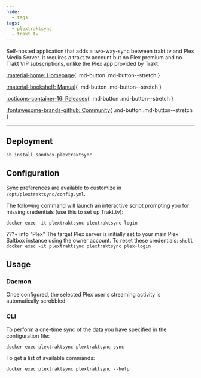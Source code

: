 ```yaml
---
hide:
  - tags
tags:
  - plextraktsync
  - trakt.tv
---
```


Self-hosted application that adds a two-way-sync between trakt.tv and Plex Media Server. It requires a trakt.tv account but no Plex premium and no Trakt VIP subscriptions, unlike the Plex app provided by Trakt.

<div class="grid sb-buttons" style="grid-template-columns: repeat(2, 1fr);" markdown data-search-exclude>

[:material-home: Homepage](https://github.com/Taxel/PlexTraktSync){ .md-button .md-button--stretch }

[:material-bookshelf: Manual](https://github.com/Taxel/PlexTraktSync/blob/main/README.md#setup){ .md-button .md-button--stretch }

[:octicons-container-16: Releases](https://github.com/taxel/PlexTraktSync/pkgs/container/plextraktsync){ .md-button .md-button--stretch }

[:fontawesome-brands-github: Community](https://github.com/Taxel/PlexTraktSync/discussions){ .md-button .md-button--stretch }

</div>

---

## Deployment

``` shell
sb install sandbox-plextraktsync
```

## Configuration

Sync preferences are available to customize in `/opt/plextraktsync/config.yml`.

The following command will launch an interactive script prompting you for missing credentials (use this to set up Trakt.tv):

```shell
docker exec -it plextraktsync plextraktsync login
```

???+ info "Plex"
    The target Plex server is initially set to your main Plex Saltbox instance using the owner account. To reset these credentials:
    ```shell
    docker exec -it plextraktsync plextraktsync plex-login
    ```

## Usage

### Daemon

Once configured, the selected Plex user's streaming activity is automatically scrobbled.

### CLI

To perform a one-time sync of the data you have specified in the configuration file:

```shell
docker exec plextraktsync plextraktsync sync
```

To get a list of available commands:

```shell
docker exec plextraktsync plextraktsync --help
```
